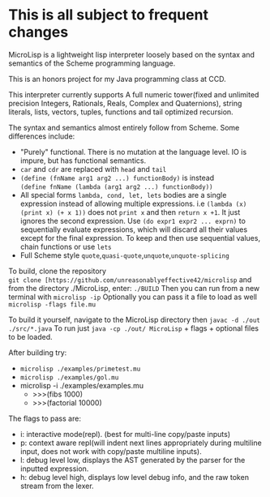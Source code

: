 # This is all subject to frequent changes
MicroLisp is a lightweight lisp interpreter loosely based on the syntax and semantics of the Scheme programming language.

This is an honors project for my Java programming class at CCD.

This interpreter currently supports A full numeric tower(fixed and unlimited precision Integers, Rationals, Reals, Complex and Quaternions), string literals, lists, vectors, tuples, functions and tail optimized recursion.

The syntax and semantics almost entirely follow from Scheme. Some differences include: 
- "Purely" functional. There is no mutation at the language level. IO is impure, but has functional semantics.
- `car` and `cdr` are replaced with `head` and `tail` 
- `(define (fnName arg1 arg2 ...) functionBody)` is instead <br/> `(define fnName (lambda (arg1 arg2 ...) functionBody))`
-   All special forms `lambda, cond, let, lets` bodies are a single expression instead of allowing multiple expressions. i.e `(lambda (x) (print x) (+ x 1))` does not `print x` and then `return x +1`. It just ignores the second expression. Use `(do expr1 expr2 ... exprn)` to sequentially evaluate expressions, which will discard all their values except for the final expression. To keep and then use sequential values, chain functions or use `lets`
- Full Scheme style `quote`,`quasi-quote`,`unquote`,`unquote-splicing`

To build, clone the repository  
`git clone [https://github.com/unreasonablyeffective42/microlisp` 
and from the directory ./MicroLisp, enter: `./BUILD` 
Then you can run from a new terminal with `microlisp -ip` Optionally you can pass it a file to load as well `microlisp -flags file.mu`

To build it yourself, navigate to the MicroLisp directory then `javac -d ./out ./src/*.java` To run just `java -cp ./out/ MicroLisp` + flags + optional files to be loaded.

After building try:
- `microlisp ./examples/primetest.mu`  
- `microlisp ./examples/gol.mu`
- microlisp -i ./examples/examples.mu 
    - \>\>\>(fibs 1000)
    - \>\>\>(factorial 10000)

The flags to pass are: 
- i: interactive mode(repl). (best for multi-line copy/paste inputs)
- p: context aware repl(will indent next lines appropriately during multiline input, does not work with copy/paste multiline inputs).
- l: debug level low, displays the AST generated by the parser for the inputted expression.
- h: debug level high, displays low level debug info, and the raw token stream from the lexer.

